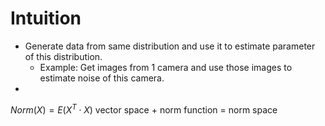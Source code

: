 # Intuition
+ Generate data from same distribution and use it to estimate parameter of this distribution. 
  + Example: Get images from 1 camera and use those images to estimate noise of this camera.
+ 

$Norm(X) = E(X^T\cdot X)$
vector space + norm function = norm space